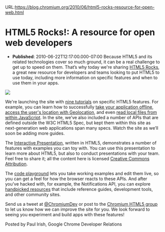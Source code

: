 URL:https://blog.chromium.org/2010/06/html5-rocks-resource-for-open-web.html
# HTML5 Rocks!: A resource for open web developers
- **Published**: 2010-06-22T12:17:00.000-07:00
Because HTML5 and its related technologies cover so much ground, it can be a real challenge to get up to speed on them. That’s why today we're sharing [HTML5 Rocks](http://www.html5rocks.com/), a great new resource for developers and teams looking to put HTML5 to use today, including more information on specific features and when to use them in your apps.  
  
[![](http://3.bp.blogspot.com/_-MC69KJzn6Y/TCEPkaZuJ0I/AAAAAAAAAA0/K0MGLPIo0jE/s320/html5rocksscreenshot.png)](http://www.html5rocks.com/)  
  
We're launching the site with [nine tutorials](http://www.html5rocks.com/tutorials/) on specific HTML5 features. For example, you can learn how to successfully [take your application offline](http://www.html5rocks.com/tutorials/offline/takingappoffline/), [access the user's location with Geolocation](http://www.html5rocks.com/tutorials/geolocation/trip_meter/), and even [read local files from within JavaScript](http://www.html5rocks.com/tutorials/file/dndfiles/). In the site, we’ve also included a number of APIs that are defined outside the W3C HTML5 Spec, but kept them within this site as next-generation web applications span many specs. Watch the site as we’ll soon be adding more guides.  
  
The [Interactive Presentation](http://slides.html5rocks.com/), written in HTML5, demonstrates a number of features with examples you can toy with. You can use this presentation to learn more about HTML5, but also to conduct presentations with your team. Feel free to share it; all the content here is licensed [Creative Commons Attribution](http://creativecommons.org/licenses/by/3.0/).  
  
The [code playground](http://playground.html5rocks.com/) lets you take working examples and edit them live, so you can get a feel for how the browser reacts to these APIs. And after you’ve hacked with, for example, the Notifications API, you can explore [handpicked resources](http://www.html5rocks.com/resources.html) that include reference guides, development tools, and other community sites.  
  
Send us a tweet at [@ChromiumDev](http://twitter.com/ChromiumDev) or post to the [Chromium HTML5 group](https://groups.google.com/a/chromium.org/group/chromium-html5/topics?pli=1) to let us know how we can improve the site for you. We look forward to seeing you experiment and build apps with these features!

Posted by Paul Irish, Google Chrome Developer Relations